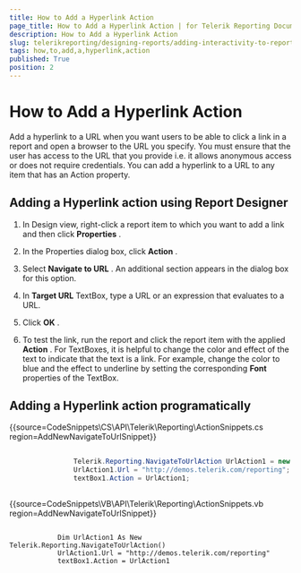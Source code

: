 ```yaml
---
title: How to Add a Hyperlink Action
page_title: How to Add a Hyperlink Action | for Telerik Reporting Documentation
description: How to Add a Hyperlink Action
slug: telerikreporting/designing-reports/adding-interactivity-to-reports/actions/how-to/how-to-add-a-hyperlink-action
tags: how,to,add,a,hyperlink,action
published: True
position: 2
---
```


# How to Add a Hyperlink Action



Add a hyperlink to a URL when you want users to be able to click a link in a report and open a browser     	to the URL you specify. You must ensure that the user has access to the URL that you provide i.e. it allows anonymous access or does not require credentials.      	You can add a hyperlink to a URL to any item that has an Action property. 

## Adding a Hyperlink action using Report Designer

1. In Design view, right-click a report item to which you want to add a link and then click __Properties__  .

1. In the Properties dialog box, click __Action__  .

1. Select __Navigate to URL__  . An additional section appears in the dialog box for this option.

1. In __Target URL__  TextBox, type a URL or an expression that evaluates to a URL.

1. Click __OK__  .

1. To test the link, run the report and click the report item with the applied __Action__  . For TextBoxes, it is
	helpful to change the color and effect of the text to indicate that the text is a link. For example, change the color to blue and
	the effect to underline by setting the corresponding __Font__  properties of the TextBox.

## Adding a Hyperlink action programatically

{{source=CodeSnippets\CS\API\Telerik\Reporting\ActionSnippets.cs region=AddNewNavigateToUrlSnippet}}
````C#
	
	            Telerik.Reporting.NavigateToUrlAction UrlAction1 = new Telerik.Reporting.NavigateToUrlAction();
	            UrlAction1.Url = "http://demos.telerik.com/reporting";
	            textBox1.Action = UrlAction1;
	
````
{{source=CodeSnippets\VB\API\Telerik\Reporting\ActionSnippets.vb region=AddNewNavigateToUrlSnippet}}
````VB
	
	        Dim UrlAction1 As New Telerik.Reporting.NavigateToUrlAction()
	        UrlAction1.Url = "http://demos.telerik.com/reporting"
	        textBox1.Action = UrlAction1
	
````

